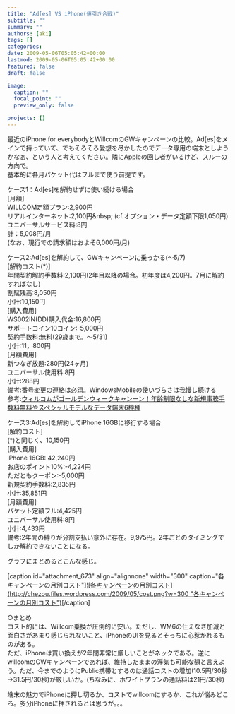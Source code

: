 ```yaml
---
title: "Ad[es] VS iPhone(値引き合戦)"
subtitle: ""
summary: ""
authors: [aki]
tags: []
categories: 
date: 2009-05-06T05:05:42+00:00
lastmod: 2009-05-06T05:05:42+00:00
featured: false
draft: false

image:
  caption: ""
  focal_point: ""
  preview_only: false

projects: []
---
```

最近のiPhone for everybodyとWillcomのGWキャンペーンの比較。Ad[es]をメインで持っていて、でもそろそろ愛想を尽かしたのでデータ専用の端末としようかなぁ、という人と考えてください。隣にAppleの回し者がいるけど、スルーの方向で。  
基本的に各月パケット代はフルまで使う前提です。

ケース1：Ad[es]を解約せずに使い続ける場合  
[月額]  
WILLCOM定額プラン:2,900円  
リアルインターネット:2,100円&amp;nbsp; (cf.オプション・データ定額下限1,050円)  
ユニバーサルサービス料:8円  
計：5,008円/月  
(なお、現行での請求額はおよそ6,000円/月)

ケース2:Ad[es]を解約して、GWキャンペーンに乗っかる(〜5/7)  
[解約コスト(\*)]  
年間契約解約手数料:2,100円(2年目以降の場合。初年度は4,200円。7月に解約すればなし)  
割賦残高:8,050円  
小計:10,150円  
[購入費用]  
WS002IN(DD)購入代金:16,800円  
サポートコイン10コイン:-5,000円  
契約手数料:無料(29歳まで。〜5/31)  
小計:11，800円  
[月額費用]  
新つなぎ放題:280円(24ヶ月)  
ユニバーサル使用料:8円  
小計:288円  
備考:番号変更の連絡は必須。WindowsMobileの使いづらさは我慢し続ける  
参考:[ウィルコムがゴールデンウィークキャンーン！年齢制限なしな新規事務手数料無料やスペシャルモデルなデータ端末6機種](http://memn0ck.com/blog/2009/04/willcomholidaycampaign.html)

ケース3:Ad[es]を解約してiPhone 16GBに移行する場合  
[解約コスト]  
(\*)と同じく、10,150円  
[購入費用]  
iPhone 16GB: 42,240円  
お店のポイント10%:-4,224円  
ただともクーポン:-5,000円  
新規契約手数料:2,835円  
小計:35,851円  
[月額費用]  
パケット定額フル:4,425円  
ユニバーサル使用料:8円  
小計:4,433円  
備考:2年間の縛りが分割支払い意外に存在。9,975円。2年ごとのタイミングでしか解約できないことになる。

グラフにまとめるとこんな感じ。

[caption id=&quot;attachment\_673&quot; align=&quot;alignnone&quot; width=&quot;300&quot; caption=&quot;各キャンペーンの月別コスト&quot;][![各キャンペーンの月別コスト](http://chezou.files.wordpress.com/2009/05/cost.png?w=300 &quot;各キャンペーンの月別コスト&quot;)](http://chezou.files.wordpress.com/2009/05/cost.png)[/caption]

○まとめ  
コスト的には、Willcom乗換が圧倒的に安い。ただし、WM6の仕えなさ加減と面白さがあまり感じられないこと、iPhoneのUIを見るとそっちに心惹かれるものがある。  
ただ、iPhoneは買い換えが2年間非常に厳しいことがネックである。逆にwillcomのGWキャンペーンであれば、維持したままの浮気も可能な額と言えよう。ただ、今までのようにPublic携帯とするのは通話コストの増加(10.5円/30秒→31.5円/30秒)が厳しいか。(ちなみに、ホワイトプランの通話料は21円/30秒)

端末の魅力でiPhoneに押し切るか、コストでwillcomにするか、これが悩みどころ。多分iPhoneに押されるとは思うが。。。


